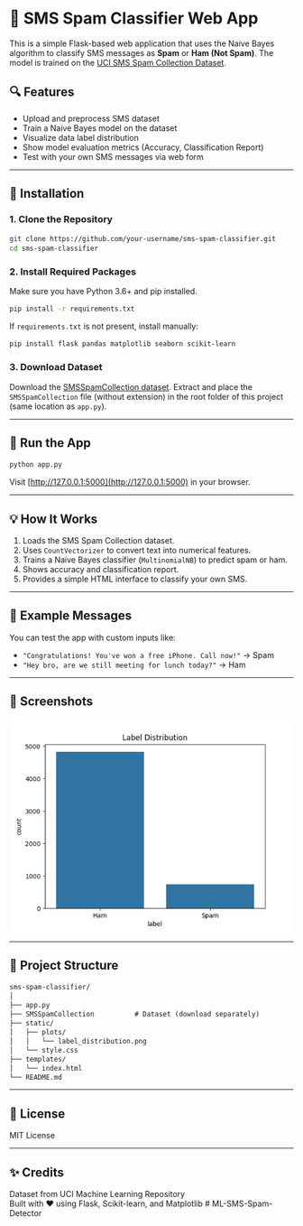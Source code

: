 # 📱 SMS Spam Classifier Web App

This is a simple Flask-based web application that uses the Naive Bayes algorithm to classify SMS messages as **Spam** or **Ham (Not Spam)**. The model is trained on the [UCI SMS Spam Collection Dataset](https://archive.ics.uci.edu/ml/datasets/SMS+Spam+Collection).

## 🔍 Features

- Upload and preprocess SMS dataset
- Train a Naive Bayes model on the dataset
- Visualize data label distribution
- Show model evaluation metrics (Accuracy, Classification Report)
- Test with your own SMS messages via web form

---

## 🚀 Installation

### 1. Clone the Repository

```bash
git clone https://github.com/your-username/sms-spam-classifier.git
cd sms-spam-classifier
```

### 2. Install Required Packages

Make sure you have Python 3.6+ and pip installed.

```bash
pip install -r requirements.txt
```

If `requirements.txt` is not present, install manually:

```bash
pip install flask pandas matplotlib seaborn scikit-learn
```

### 3. Download Dataset

Download the [SMSSpamCollection dataset](https://archive.ics.uci.edu/ml/machine-learning-databases/00228/smsspamcollection.zip). Extract and place the `SMSSpamCollection` file (without extension) in the root folder of this project (same location as `app.py`).

---

## 🧠 Run the App

```bash
python app.py
```

Visit [http://127.0.0.1:5000](http://127.0.0.1:5000) in your browser.

---

## 💡 How It Works

1. Loads the SMS Spam Collection dataset.
2. Uses `CountVectorizer` to convert text into numerical features.
3. Trains a Naive Bayes classifier (`MultinomialNB`) to predict spam or ham.
4. Shows accuracy and classification report.
5. Provides a simple HTML interface to classify your own SMS.

---

## 🧪 Example Messages

You can test the app with custom inputs like:

- `"Congratulations! You've won a free iPhone. Call now!"` → Spam
- `"Hey bro, are we still meeting for lunch today?"` → Ham

---

## 📸 Screenshots

![Web UI](static/plots/label_distribution.png)

---

## 📂 Project Structure

```
sms-spam-classifier/
│
├── app.py
├── SMSSpamCollection          # Dataset (download separately)
├── static/
│   ├── plots/
│   │   └── label_distribution.png
│   └── style.css
├── templates/
│   └── index.html
└── README.md
```

---

## 📄 License

MIT License

---

## ✨ Credits

Dataset from UCI Machine Learning Repository  
Built with ❤️ using Flask, Scikit-learn, and Matplotlib
#   M L - S M S - S p a m - D e t e c t o r 
 
 
